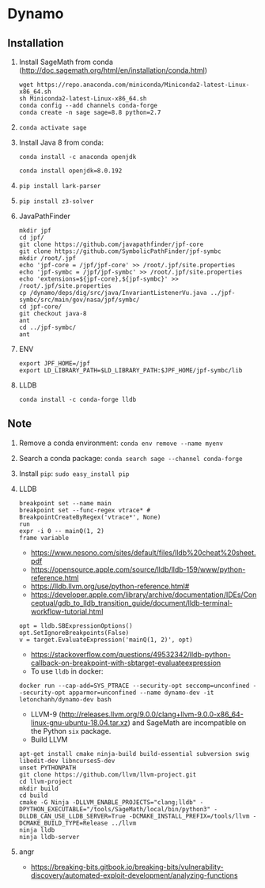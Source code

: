 # Dynamo

## Installation

1. Install SageMath from conda (http://doc.sagemath.org/html/en/installation/conda.html)
    ```
    wget https://repo.anaconda.com/miniconda/Miniconda2-latest-Linux-x86_64.sh
    sh Miniconda2-latest-Linux-x86_64.sh
    conda config --add channels conda-forge
    conda create -n sage sage=8.8 python=2.7
    ```
1. `conda activate sage`
1. Install Java 8 from conda: 

    `conda install -c anaconda openjdk`
    
    `conda install openjdk=8.0.192`
    
1. `pip install lark-parser`
1. `pip install z3-solver`
1. JavaPathFinder
    ```
    mkdir jpf
    cd jpf/
    git clone https://github.com/javapathfinder/jpf-core
    git clone https://github.com/SymbolicPathFinder/jpf-symbc
    mkdir /root/.jpf
    echo 'jpf-core = /jpf/jpf-core' >> /root/.jpf/site.properties
    echo 'jpf-symbc = /jpf/jpf-symbc' >> /root/.jpf/site.properties
    echo 'extensions=${jpf-core},${jpf-symbc}' >> /root/.jpf/site.properties
    cp /dynamo/deps/dig/src/java/InvariantListenerVu.java ../jpf-symbc/src/main/gov/nasa/jpf/symbc/
    cd jpf-core/
    git checkout java-8
    ant
    cd ../jpf-symbc/
    ant
    ```
1. ENV
    ```
    export JPF_HOME=/jpf
    export LD_LIBRARY_PATH=$LD_LIBRARY_PATH:$JPF_HOME/jpf-symbc/lib
    ```
1. LLDB
    ```
    conda install -c conda-forge lldb
    ```

## Note

1. Remove a conda environment: `conda env remove --name myenv`
1. Search a conda package: `conda search sage --channel conda-forge`
1. Install `pip`: `sudo easy_install pip`
1. LLDB
    ```
    breakpoint set --name main
    breakpoint set --func-regex vtrace* # BreakpointCreateByRegex('vtrace*', None)
    run
    expr -i 0 -- mainQ(1, 2)
    frame variable
    ```
    - https://www.nesono.com/sites/default/files/lldb%20cheat%20sheet.pdf
    - https://opensource.apple.com/source/lldb/lldb-159/www/python-reference.html
    - https://lldb.llvm.org/use/python-reference.html#
    - https://developer.apple.com/library/archive/documentation/IDEs/Conceptual/gdb_to_lldb_transition_guide/document/lldb-terminal-workflow-tutorial.html
    
    ```
    opt = lldb.SBExpressionOptions()
    opt.SetIgnoreBreakpoints(False)
    v = target.EvaluateExpression('mainQ(1, 2)', opt)
    ```
    - https://stackoverflow.com/questions/49532342/lldb-python-callback-on-breakpoint-with-sbtarget-evaluateexpression
    - To use `lldb` in docker:
    ```
    docker run --cap-add=SYS_PTRACE --security-opt seccomp=unconfined --security-opt apparmor=unconfined --name dynamo-dev -it letonchanh/dynamo-dev bash
    ```
    - LLVM-9 (http://releases.llvm.org/9.0.0/clang+llvm-9.0.0-x86_64-linux-gnu-ubuntu-18.04.tar.xz) and SageMath are incompatible on the Python `six` package.
    - Build LLVM
    ```
    apt-get install cmake ninja-build build-essential subversion swig libedit-dev libncurses5-dev
    unset PYTHONPATH
    git clone https://github.com/llvm/llvm-project.git
    cd llvm-project
    mkdir build
    cd build
    cmake -G Ninja -DLLVM_ENABLE_PROJECTS="clang;lldb" -DPYTHON_EXECUTABLE="/tools/SageMath/local/bin/python3" -DLLDB_CAN_USE_LLDB_SERVER=True -DCMAKE_INSTALL_PREFIX=/tools/llvm -DCMAKE_BUILD_TYPE=Release ../llvm
    ninja lldb
    ninja lldb-server
    ```
1. angr
    - https://breaking-bits.gitbook.io/breaking-bits/vulnerability-discovery/automated-exploit-development/analyzing-functions
